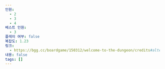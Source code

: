 ```yaml
---
인원:
  - 2
  - 3
  - 4
베스트 인원:
  - 3
플레이 여부: false
복잡도: 1.23
링크:
  - https://bgg.cc/boardgame/150312/welcome-to-the-dungeon/credits#alternatename
내용: false
tags: []
---
```

